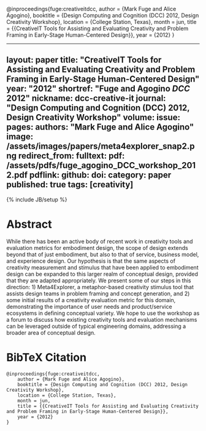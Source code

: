 @inproceedings{fuge:creativeitdcc,
    author = {Mark Fuge and Alice Agogino},
    booktitle = {Design Computing and Cognition (DCC) 2012, Design Creativity Workshop},
    location = {College Station, Texas},
    month = jun,
    title = {{CreativeIT Tools for Assisting and Evaluating Creativity and Problem Framing in Early-Stage Human-Centered Design}},
    year = {2012}
}

---
layout: paper
title: "CreativeIT Tools for Assisting and Evaluating Creativity and Problem Framing in Early-Stage Human-Centered Design"
year: "2012"
shortref: "Fuge and Agogino <i>DCC</i> 2012"
nickname: dcc-creative-it
journal: "Design Computing and Cognition (DCC) 2012, Design Creativity Workshop"
volume: 
issue: 
pages: 
authors: "Mark Fuge and Alice Agogino"
image: /assets/images/papers/meta4explorer_snap2.png
redirect_from: 
fulltext: 
pdf: /assets/pdfs/fuge_agogino_DCC_workshop_2012.pdf
pdflink: 
github: 
doi: 
category: paper
published: true
tags: [creativity]
---
{% include JB/setup %}

# Abstract 

While there has been an active body of recent work in creativity tools and evaluation metrics for embodiment design, the scope of design extends beyond that of just embodiment, but also to that of service, business model, and experience design. Our hypothesis is that the same aspects of creativity measurement and stimulus that have been applied to embodiment design can be expanded to this larger realm of conceptual design, provided that they are adapted appropriately. We present some of our steps in this direction: 1) Meta4Explorer, a metaphor-based creativity stimulus tool that assists design teams in problem framing and concept generation, and 2) some initial results of a creativity evaluation metric for this domain, demonstrating the importance of user needs and product/service ecosystems in defining conceptual variety. We hope to use the workshop as a forum to discuss how existing creativity tools and evaluation mechanisms can be leveraged outside of typical engineering domains, addressing a broader area of conceptual design.


# BibTeX Citation

```
@inproceedings{fuge:creativeitdcc,
    author = {Mark Fuge and Alice Agogino},
    booktitle = {Design Computing and Cognition (DCC) 2012, Design Creativity Workshop},
    location = {College Station, Texas},
    month = jun,
    title = {{CreativeIT Tools for Assisting and Evaluating Creativity and Problem Framing in Early-Stage Human-Centered Design}},
    year = {2012}
}
```